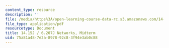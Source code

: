```yaml
---
content_type: resource
description: ''
file: /media/https%3A/open-learning-course-data-rc.s3.amazonaws.com/14-15j-networks-spring-2018/75a81a487e2a897892c83f94e3ab0c88_MIT14_15JS18_exam.pdf
file_type: application/pdf
resourcetype: Document
title: 14.15J / 6.207J Networks, Midterm
uid: 75a81a48-7e2a-8978-92c8-3f94e3ab0c88
---
```

